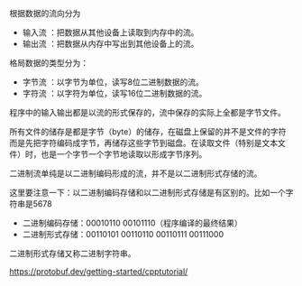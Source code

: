 根据数据的流向分为
- 输入流 ：把数据从其他设备上读取到内存中的流。
- 输出流 ：把数据从内存中写出到其他设备上的流。

格局数据的类型分为：

- 字节流 ：以字节为单位，读写8位二进制数据的流。
- 字符流 ：以字符为单位，读写16位二进制数据的流。

程序中的输入输出都是以流的形式保存的，流中保存的实际上全都是字节文件。

所有文件的储存是都是字节（byte）的储存，在磁盘上保留的并不是文件的字符而是先把字符编码成字节，再储存这些字节到磁盘。在读取文件（特别是文本文件）时，也是一个字节一个字节地读取以形成字节序列。

二进制流单纯是以二进制编码形成的流，并不是以二进制形式存储的流。

这里要注意一下：以二进制编码存储和以二进制形式存储是有区别的。比如一个字符串是5678

- 二进制编码存储：00010110 00101110（程序编译的最终结果）
- 二进制形式存储：00110101 00110110 00110111 00111000

二进制形式存储又称二进制字符串。

https://protobuf.dev/getting-started/cpptutorial/